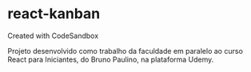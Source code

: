 # react-kanban
Created with CodeSandbox

Projeto desenvolvido como trabalho da faculdade em paralelo ao curso React para Iniciantes, do Bruno Paulino, na plataforma Udemy.

